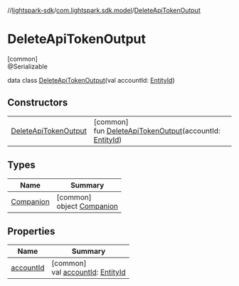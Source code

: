 //[lightspark-sdk](../../../index.md)/[com.lightspark.sdk.model](../index.md)/[DeleteApiTokenOutput](index.md)

# DeleteApiTokenOutput

[common]\
@Serializable

data class [DeleteApiTokenOutput](index.md)(val accountId: [EntityId](../-entity-id/index.md))

## Constructors

| | |
|---|---|
| [DeleteApiTokenOutput](-delete-api-token-output.md) | [common]<br>fun [DeleteApiTokenOutput](-delete-api-token-output.md)(accountId: [EntityId](../-entity-id/index.md)) |

## Types

| Name | Summary |
|---|---|
| [Companion](-companion/index.md) | [common]<br>object [Companion](-companion/index.md) |

## Properties

| Name | Summary |
|---|---|
| [accountId](account-id.md) | [common]<br>val [accountId](account-id.md): [EntityId](../-entity-id/index.md) |
